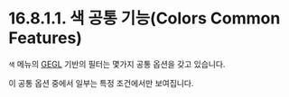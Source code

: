 # 16.8.1.1. 색 공통 기능(Colors Common Features)
`색` 메뉴의 [GEGL](./19-glossaryx-gegl.md) 기반의 필터는 몇가지 공통 옵션을 갖고 있습니다.

이 공통 옵션 중에서 일부는 특정 조건에서만 보여집니다.